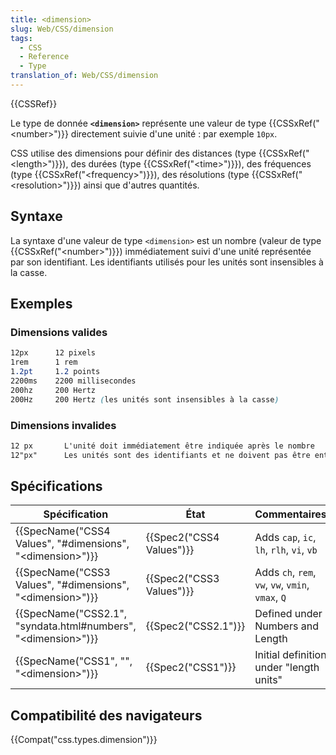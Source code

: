 ```yaml
---
title: <dimension>
slug: Web/CSS/dimension
tags:
  - CSS
  - Reference
  - Type
translation_of: Web/CSS/dimension
---
```

{{CSSRef}}

Le type de donnée **`<dimension>`** représente une valeur de type {{CSSxRef("&lt;number&gt;")}} directement suivie d'une unité : par exemple `10px`.

CSS utilise des dimensions pour définir des distances (type {{CSSxRef("&lt;length&gt;")}}), des durées (type {{CSSxRef("&lt;time&gt;")}}), des fréquences (type {{CSSxRef("&lt;frequency&gt;")}}), des résolutions (type {{CSSxRef("&lt;resolution&gt;")}}) ainsi que d'autres quantités.

## Syntaxe

La syntaxe d'une valeur de type `<dimension>` est un nombre (valeur de type {{CSSxRef("&lt;number&gt;")}}) immédiatement suivi d'une unité représentée par son identifiant. Les identifiants utilisés pour les unités sont insensibles à la casse.

## Exemples

### Dimensions valides

```css example-good
12px      12 pixels
1rem      1 rem
1.2pt     1.2 points
2200ms    2200 millisecondes
200hz     200 Hertz
200Hz     200 Hertz (les unités sont insensibles à la casse)
```

### Dimensions invalides

```css example-bad
12 px       L'unité doit immédiatement être indiquée après le nombre
12"px"      Les unités sont des identifiants et ne doivent pas être entourées de quotes
```

## Spécifications

| Spécification                                                                            | État                             | Commentaires                                      |
| ---------------------------------------------------------------------------------------- | -------------------------------- | ------------------------------------------------- |
| {{SpecName("CSS4 Values", "#dimensions", "&lt;dimension&gt;")}}     | {{Spec2("CSS4 Values")}} | Adds `cap`, `ic`, `lh`, `rlh`, `vi`, `vb`         |
| {{SpecName("CSS3 Values", "#dimensions", "&lt;dimension&gt;")}}     | {{Spec2("CSS3 Values")}} | Adds `ch`, `rem`, `vw`, `vw`, `vmin`, `vmax`, `Q` |
| {{SpecName("CSS2.1", "syndata.html#numbers", "&lt;dimension&gt;")}} | {{Spec2("CSS2.1")}}         | Defined under Numbers and Length                  |
| {{SpecName("CSS1", "", "&lt;dimension&gt;")}}                             | {{Spec2("CSS1")}}         | Initial definition under "length units"           |

## Compatibilité des navigateurs

{{Compat("css.types.dimension")}}
